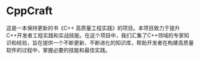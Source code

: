 # CppCraft
这是一本保持更新的书《C++ 高质量工程实践》的项目。本项目致力于提升C++开发者工程实践和实战技能。在这个项目中，我们汇集了C++领域的专家知识和经验，旨在提供一个不断更新、不断进化的知识库，帮助开发者在构建高质量软件的过程中，掌握必要的技能和最佳实践。

